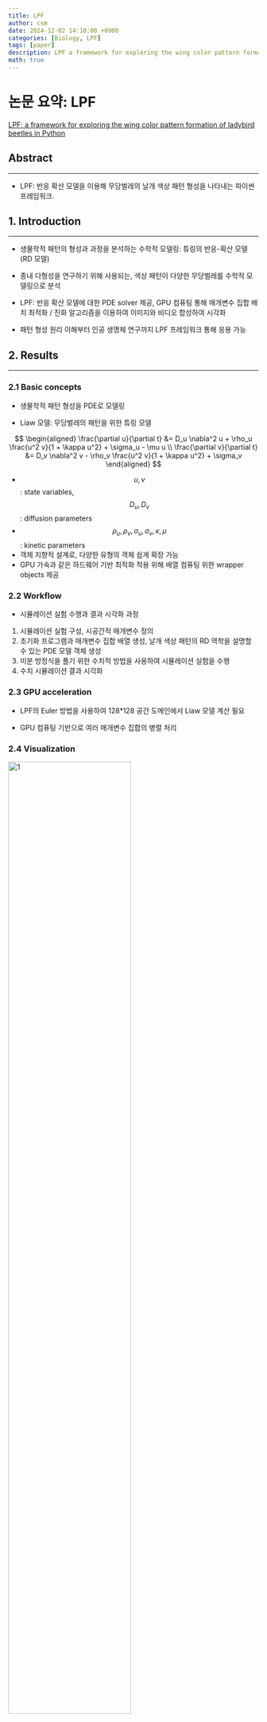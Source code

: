 ```yaml
---
title: LPF
author: csm
date: 2024-12-02 14:10:00 +0900
categories: [Biology, LPF]
tags: [paper]
description: LPF a framework for exploring the wing color pattern formation of ladybird beetles in Python
math: true
---
```


# 논문 요약: LPF

[LPF: a framework for exploring the wing color pattern formation of ladybird beetles in Python](https://doi.org/10.1093/bioinformatics/btad430)


## Abstract
---
- LPF: 반응 확산 모델을 이용해 무당벌레의 날개 색상 패턴 형성을 나타내는 파이썬 프레임워크.  
             
## 1. Introduction    
---
- 생물학적 패턴의 형성과 과정을 분석하는 수학적 모델링: 튜링의 반응-확산 모델(RD 모델)  

- 종내 다형성을 연구하기 위해 사용되는, 색상 패턴이 다양한 무당벌레를 수학적 모델링으로 분석  

- LPF: 반응 확산 모델에 대한 PDE solver 제공, GPU 컴퓨팅 통해 매개변수 집합 배치 최적화 / 진화 알고리즘을 이용하여 이미지와 비디오 합성하여 시각화   

- 패턴 형성 원리 이해부터 인공 생명체 연구까지 LPF 프레임워크 통해 응용 가능  

## 2. Results
---
### 2.1 Basic concepts  
- 생물학적 패턴 형성을 PDE로 모델링  

- Liaw 모델: 무당벌레의 패턴을 위한 튜링 모델
  
$$
\begin{aligned}
\frac{\partial u}{\partial t} &= D_u \nabla^2 u + \rho_u \frac{u^2 v}{1 + \kappa u^2} + \sigma_u - \mu u \\
\frac{\partial v}{\partial t} &= D_v \nabla^2 v - \rho_v \frac{u^2 v}{1 + \kappa u^2} + \sigma_v
\end{aligned}
$$

-   $$u, v$$: state variables, $$D_u, D_v$$: diffusion parameters  
-   $$ \rho_u, \rho_v, \sigma_u, \sigma_v, \kappa, \mu $$: kinetic parameters  
- 객체 지향적 설계로, 다양한 유형의 객체 쉽게 확장 가능  
- GPU 가속과 같은 하드웨어 기반 최적화 적용 위해 배열 컴퓨팅 위한 wrapper objects 제공  

### 2.2 Workflow  
- 시뮬레이션 실험 수행과 결과 시각화 과정
1. 시뮬레이션 실험 구성, 시공간적 매개변수 정의  
2. 초기화 프로그램과 매개변수 집합 배열 생성, 날개 색상 패턴의 RD 역학을 설명할 수 있는 PDE 모델 객체 생성  
3. 미분 방정식을 풀기 위한 수치적 방법을 사용하여 시뮬레이션 실험을 수행  
4. 수치 시뮬레이션 결과 시각화  

### 2.3 GPU acceleration  
- LPF의 Euler 방법을 사용하여 128*128 공간 도메인에서 Liaw 모델 계산 필요  

- GPU 컴퓨팅 기반으로 여러 매개변수 집합의 병렬 처리  

### 2.4 Visualization    
  

<img src="https://github.com/cxinsys/lpf/raw/main/assets/ladybird.gif" alt="1" width="70%" height="70%"/> 
<img src="https://github.com/cxinsys/lpf/raw/main/assets/pattern.gif" alt="2" width="70%" height="70%"/> 

- 패턴과 무당벌레 모양으로 시각화    

- 무당벌레 이미지 템플릿은 실험 생물학자가 개념적 다이어그램에서 무당벌레 표현하는 방식 반영  

### 2.5 Evolutionary search  
- PyGMO에 기반하여 초기 조건과 매개변수 생성  

- learned perceptual image patch similarity (LPIPS) 선택 가능: 합성 이미지가 대상 이미지에 얼마나 가까운지 측정하는 목적 함수 정의  

### 2.6 Diploid model  
- H.axyridis의 유전적 특징을 반영하기 위해 이배체 모델 개발  

- 교차 실험에서 교차가 없는 이배체 모델이 ‘mosaic dominance’ 현상을 더 잘 재현  

- *in silico* crossover: 개체 진화 구현. 부계 및 모계의 반수체 모델이 이배체 모델에서 교차를 거친다   

- 개체 진화 실험에서 초기 세대는 mosaic dominance를, 후기 세대는 일종의 genetic drift를 보여준다  

## 3. Conclusion  
---
- LPF는 무당벌레의 날개 색상 패턴 탐색 기능을 제공하는 프레임워크  

- 패턴을 효율적으로 탐색하기 위해 RD 시스템과 간결한 시각화에 집중   

- 종내 다형성의 수학적 모델 분석을 위한 연구 지원
